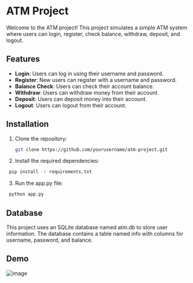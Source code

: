 # ATM Project

Welcome to the ATM project! This project simulates a simple ATM system where users can login, register, check balance, withdraw, deposit, and logout.

## Features

- **Login**: Users can log in using their username and password.
- **Register**: New users can register with a username and password.
- **Balance Check**: Users can check their account balance.
- **Withdraw**: Users can withdraw money from their account.
- **Deposit**: Users can deposit money into their account.
- **Logout**: Users can logout from their account.

## Installation

1. Clone the repository:

   ```bash
   git clone https://github.com/yourusername/atm-project.git
   ```
   
2. Install the required dependencies:

  ```bash
   pip install -r requirements.txt
   ```

3. Run the app.py file:

  ```bash
   python app.py
   ```

## Database

This project uses an SQLite database named atm.db to store user information. The database contains a table named info with columns for username, password, and balance.

## Demo
![image](https://github.com/SiddhantDembi/Atm/assets/106478699/60b839c6-d948-41b1-9982-4b2c9fe924a2)

